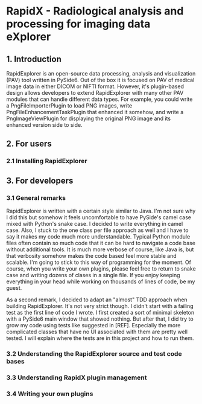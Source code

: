 # RapidX - Radiological analysis and processing for imaging data eXplorer

## 1. Introduction

RapidExplorer is an open-source data processing, analysis and visualization (PAV) tool written in PySide6.
Out of the box it is focused on PAV of medical image data in either DICOM or NIFTI format. However,
it's plugin-based design allows developers to extend RapidExplorer with many other PAV modules that can
handle different data types. For example, you could write a PngFileImporterPlugin to load PNG images,
write PngFileEnhancementTaskPlugin that enhanced it somehow, and write a PngImageViewPlugin for 
displaying the original PNG image and its enhanced version side to side.


## 2. For users

### 2.1 Installing RapidExplorer


## 3. For developers

### 3.1 General remarks
RapidExplorer is written with a certain style similar to Java. I'm not sure why I did this but somehow it
feels uncomfortable to have PySide's camel case mixed with Python's snake case. I decided to write
everything in camel case. Also, I stuck to the one class per file approach as well and I have to 
say it makes my code much more understandable. Typical Python module files often contain so much
code that it can be hard to navigate a code base without additional tools. It is much more verbose
of course, like Java is, but that verbosity somehow makes the code based feel more stable and
scalable. I'm going to stick to this way of programming for the moment. Of course, when you write
your own plugins, please feel free to return to snake case and writing dozens of clases in a single
file. If you enjoy keeping everything in your head while working on thousands of lines of code, be 
my guest.

As a second remark, I decided to adapt an "almost" TDD approach when building RapidExplorer. It's not
very strict though. I didn't start with a failing test as the first line of code I wrote. I first
created a sort of minimal skeleton with a PySide6 main window that showed nothing. But after that,
I did try to grow my code using tests like suggested in [REF]. Especially the more complicated
classes that have no UI associated with them are pretty well tested. I will explain where the
tests are in this project and how to run them.

### 3.2 Understanding the RapidExplorer source and test code bases
### 3.3 Understanding RapidX plugin management
### 3.4 Writing your own plugins